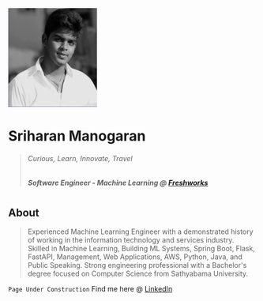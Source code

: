<img src="/sriharan_bw.png" height="200" width="180">

# Sriharan Manogaran
> ###### Curious, Learn, Innovate, Travel
> ##### Software Engineer - Machine Learning @ [Freshworks](www.freshworks.com/)
#  
## About
> Experienced Machine Learning Engineer with a demonstrated history of working in the information technology and services industry.
> Skilled in Machine Learning, Building ML Systems, Spring Boot, Flask, FastAPI, Management, Web Applications, AWS, Python, Java, and Public Speaking. 
> Strong engineering professional with a Bachelor's degree focused on Computer Science from Sathyabama University. 


```Page Under Construction``` Find me here @ [LinkedIn](https://www.linkedin.com/in/sriharan16/)
